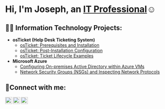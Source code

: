 <h1>Hi, I'm Joseph, an <a href="https://linkedin.com/in/JosephAgbor">IT Professional</a>☺</h1>

<h2>👨‍💻 Information Technology Projects:</h2>

- <b>osTicket (Help Desk Ticketing System)</b>
  - [osTicket: Prerequisites and Installation](https://github.com/JosephAgborcc/osticket-prereqs)
  - [osTicket: Post-Installation Configuration](https://github.com/JosephAgborcc/post-install-config)
  - [osTicket: Ticket Lifecycle Examples](https://github.com/JosephAgborcc/ticket-lifecycle)
- <b>Microsoft Azure</b>
  - [Configuring On-premises Active Directory within Azure VMs](https://github.com/JosephAgborcc/configure-ad)
  - [Network Security Groups (NSGs) and Inspecting Network Protocols](https://github.com/JosephAgborcc/azure-network-protocols)

<h2>🤳Connect with me:</h2>

[<img align="left" alt="Joseph | Twitter" width="22px" src="https://cdn.jsdelivr.net/npm/simple-icons@v3/icons/twitter.svg" />][twitter]
[<img align="left" alt="Joseph | LinkedIn" width="22px" src="https://cdn.jsdelivr.net/npm/simple-icons@v3/icons/linkedin.svg" />][linkedin]
[<img align="left" alt="Joseph | Instagram" width="22px" src="https://cdn.jsdelivr.net/npm/simple-icons@v3/icons/instagram.svg" />][instagram]

[twitter]: https://twitter.com/King_Obele
[instagram]: https://www.instagram.com/joseph_obele
[linkedin]: https://linkedin.com/in/joseph-agbor-872a99170
